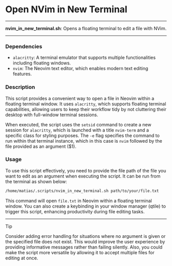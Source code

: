# Open NVim in New Terminal

---

**nvim_in_new_terminal.sh**: Opens a floating terminal to edit a file with NVim.

---

### Dependencies

- `alacritty`: A terminal emulator that supports multiple functionalities including floating windows.
- `nvim`: The Neovim text editor, which enables modern text editing features.

### Description

This script provides a convenient way to open a file in Neovim within a floating terminal window. It uses `alacritty`, which supports floating terminal capabilities, allowing users to keep their workflow tidy by not cluttering their desktop with full-window terminal sessions.

When executed, the script uses the `setsid` command to create a new session for `alacritty`, which is launched with a title `nvim-term` and a specific class for styling purposes. The `-e` flag specifies the command to run within that terminal instance, which in this case is `nvim` followed by the file provided as an argument ($1).

### Usage

To use this script effectively, you need to provide the file path of the file you want to edit as an argument when executing the script. It can be run from the terminal as shown below:

```bash
/home/matias/.scripts/nvim_in_new_terminal.sh path/to/your/file.txt
```

This command will open `file.txt` in Neovim within a floating terminal window. You can also create a keybinding in your window manager (qtile) to trigger this script, enhancing productivity during file editing tasks.

---

> [!TIP]  
> Consider adding error handling for situations where no argument is given or the specified file does not exist. This would improve the user experience by providing informative messages rather than failing silently. Also, you could make the script more versatile by allowing it to accept multiple files for editing at once.
